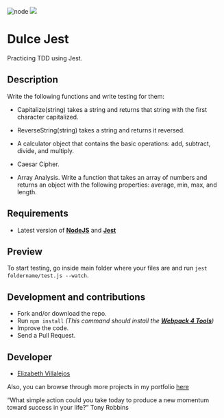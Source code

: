![node](https://img.shields.io/node/v/webpack?style=flat-square)
![](https://img.shields.io/badge/beta-development-green?style=flat-square)

# Dulce Jest

Practicing TDD using Jest.

## Description

Write the following functions and write testing for them:

- Capitalize(string) takes a string and returns that string with the first character capitalized.

- ReverseString(string) takes a string and returns it reversed.

- A calculator object that contains the basic operations: add, subtract, divide, and multiply.

- Caesar Cipher.

- Array Analysis. Write a function that takes an array of numbers and returns an object with the following properties: average, min, max, and length.

## Requirements

- Latest version of **[NodeJS](https://nodejs.org/en/)** and **[Jest](https://github.com/facebook/jest)**

## Preview

To start testing, go inside main folder where your files are and run `jest foldername/test.js --watch`.

## Development and contributions

- Fork and/or download the repo.
- Run `npm install` _(This command should install the **[Webpack 4 Tools](https://webpack.js.org/guides/getting-started/)**)_
- Improve the code.
- Send a Pull Request.

## Developer

- [Elizabeth Villalejos](https://dev.to/misselliev)

Also, you can browse through more projects in my portfolio [here](https://misselliev-portfolio.herokuapp.com/)

“What simple action could you take today to produce a new momentum toward success in your life?” Tony Robbins
